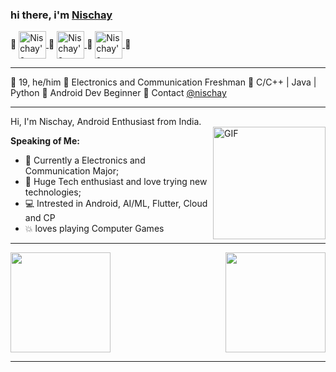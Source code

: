  ### hi there, i'm [Nischay](https://nischay.github.io) 

🔹
<a href="https://twitter.com/Nischay74590699">
  <img align="center" alt="Nischay's twitter" width="44px" src="https://www.clipartmax.com/png/full/114-1148299_filet-mignon-clipart.png" />
</a>
🔹
<a href="https://www.linkedin.com/in/nischay-2604/">
  <img align="center" alt="Nischay's LinkedIn" width="44px" src="https://www.vhv.rs/dpng/f/407-4071004_linkedin-icon-png.png" />
</a>
🔹
<a href="https://www.codechef.com/users/prateek_ag">
  <img align="center" alt="Nischay's CodeChef" width="44px" src="https://avatars1.githubusercontent.com/u/11960354?s=460&v=4" />
</a>
🔹

---

🔸 19, he/him 
🔸 Electronics and Communication Freshman
🔸 C/C++ | Java | Python
🔸 Android Dev Beginner
🔸 Contact [@nischay](https://www.linkedin.com/in/nischay-2604/)

---

Hi, I'm Nischay, Android Enthusiast from India.
</br>
<img align="right" height='180px' alt="GIF" src="https://media.giphy.com/media/RbDKaczqWovIugyJmW/giphy.gif" />

**Speaking of Me:**

- 🌱 Currently a Electronics and Communication Major;
- 🚀 Huge Tech enthusiast and love trying new technologies;
- :computer: Intrested in Android, AI/ML, Flutter, Cloud and CP
- :boom: loves playing Computer Games

---

<img height='160px' src="https://github-readme-stats.vercel.app/api?username=zeus2611&show_icons=true&theme=radical"><img height='160px' align="right" src="https://github-readme-stats.vercel.app/api/top-langs/?username=zeus2611&show_icons=true&theme=radical">


---
